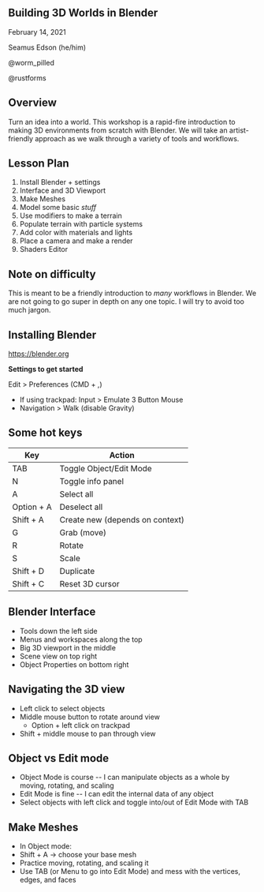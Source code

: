 ## Building 3D Worlds in Blender

February 14, 2021

Seamus Edson (he/him)

@worm_pilled

@rustforms


## Overview

Turn an idea into a world. This workshop is a rapid-fire introduction to making 3D environments from scratch with Blender. We will take an artist-friendly approach as we walk through a variety of tools and workflows.


## Lesson Plan

1. Install Blender + settings
1. Interface and 3D Viewport
1. Make Meshes
1. Model some basic *stuff*
1. Use modifiers to make a terrain
1. Populate terrain with particle systems
1. Add color with materials and lights
1. Place a camera and make a render
1. Shaders Editor


## Note on difficulty

This is meant to be a friendly introduction to *many* workflows in Blender. We are not going to go super in depth on any one topic. I will try to avoid too much jargon.


## Installing Blender

https://blender.org


**Settings to get started**

Edit > Preferences (CMD + ,)
- If using trackpad: Input >  Emulate 3 Button Mouse
- Navigation > Walk (disable Gravity)


## Some hot keys

| Key        | Action                          |
| ---------- | ------------------------------- |
| TAB        | Toggle Object/Edit Mode         |
| N          | Toggle info panel               |
| A          | Select all                      |
| Option + A | Deselect all                    |
| Shift + A  | Create new (depends on context) |
| G          | Grab (move)                     |
| R          | Rotate                          |
| S          | Scale                           |
| Shift + D  | Duplicate                       |
| Shift + C  | Reset 3D cursor                 |


## Blender Interface

- Tools down the left side
- Menus and workspaces along the top
- Big 3D viewport in the middle
- Scene view on top right
- Object Properties on bottom right


## Navigating the 3D view

- Left click to select objects
- Middle mouse button to rotate around view
  - Option + left click on trackpad
- Shift + middle mouse to pan through view


## Object vs Edit mode

- Object Mode is course -- I can manipulate objects as a whole by moving, rotating, and scaling
- Edit Mode is fine -- I can edit the internal data of any object
- Select objects with left click and toggle into/out of Edit Mode with TAB


## Make Meshes

- In Object mode:
- Shift + A -> choose your base mesh
- Practice moving, rotating, and scaling it
- Use TAB (or Menu to go into Edit Mode) and mess with the vertices, edges, and faces
